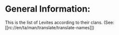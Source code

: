 # General Information:

This is the list of Levites according to their clans. (See: [[rc://en/ta/man/translate/translate-names]])

